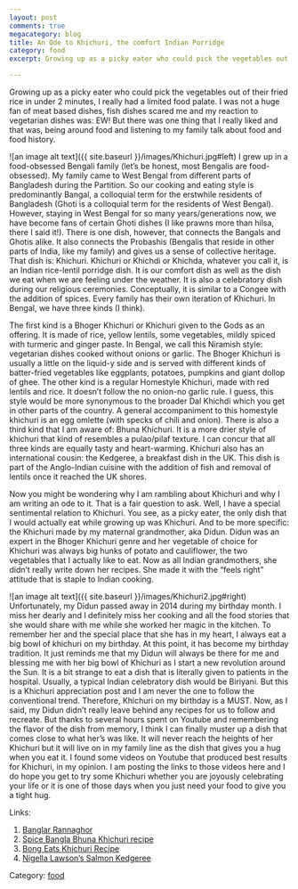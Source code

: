 ```yaml
---
layout: post
comments: true
megacategory: blog
title: An Ode to Khichuri, the comfort Indian Porridge
category: food
excerpt: Growing up as a picky eater who could pick the vegetables out of their fried rice in under 2 minutes, I really had a limited food palate. I was not a huge fan of meat based dishes, fish dishes scared me and my reaction to vegetarian dishes was, EW! But there was one thing that I really liked and that was, being around food and listening to my family talk about food and food history.

---
```


Growing up as a picky eater who could pick the vegetables out of their fried rice in under 2 minutes, I really had a limited food palate. I was not a huge fan of meat based dishes, fish dishes scared me and my reaction to vegetarian dishes was: EW! But there was one thing that I really liked and that was, being around food and listening to my family talk about food and food history. 

![an image alt text]({{ site.baseurl }}/images/Khichuri.jpg#left) I grew up in a food-obsessed Bengali family (let’s be honest, most Bengalis are food-obsessed). My family came to West Bengal from different parts of Bangladesh during the Partition. So our cooking and eating style is predominantly Bangal, a colloquial term for the erstwhile residents of Bangladesh (Ghoti is a colloquial term for the residents of West Bengal). However, staying in West Bengal for so many years/generations now, we have become fans of certain Ghoti dishes (I like prawns more than hilsa, there I said it!). 
There is one dish, however, that connects the Bangals and Ghotis alike. It also connects the Probashis (Bengalis that reside in other parts of India, like my family) and gives us a sense of collective heritage. That dish is: Khichuri. Khichuri or Khichdi or Khichda, whatever you call it, is an Indian rice-lentil porridge dish. It is our comfort dish as well as the dish we eat when we are feeling under the weather. It is also a celebratory dish during our religious ceremonies. Conceptually, it is similar to a Congee with the addition of spices. Every family has their own iteration of Khichuri. In Bengal, we have three kinds (I think). 

The first kind is a Bhoger Khichuri or Khichuri given to the Gods as an offering. It is made of rice, yellow lentils, some vegetables, mildly spiced with turmeric and ginger paste. In Bengal, we call this Niramish style: vegetarian dishes cooked without onions or garlic. The Bhoger Khichuri is usually a little on the liquid-y side and is served with different kinds of batter-fried vegetables like eggplants, potatoes, pumpkins and giant dollop of ghee. The other kind is a regular Homestyle Khichuri, made with red lentils and rice. It doesn’t follow the no onion-no garlic rule. I guess, this style would be more synonymous to the broader Dal Khichdi which you get in other parts of the country. A general accompaniment to this homestyle khichuri is an egg omlette (with specks of chili and onion). There is also a third kind that I am aware of: Bhuna Khichuri. It is a more drier style of khichuri that kind of resembles a pulao/pilaf texture. I can concur that all three kinds are equally tasty and heart-warming. Khichuri also has an international cousin: the Kedgeree, a breakfast dish in the UK. This dish is part of the Anglo-Indian cuisine with the addition of fish and removal of lentils once it reached the UK shores. 

Now you might be wondering why I am rambling about Khichuri and why I am writing an ode to it. That is a fair question to ask. Well, I have a special sentimental relation to Khichuri. You see, as a picky eater, the only dish that I would actually eat while growing up was Khichuri. And to be more specific: the Khichuri made by my maternal grandmother, aka Didun. Didun was an expert in the Bhoger Khichuri genre and her vegetable of choice for Khichuri was always big hunks of potato and cauliflower, the two vegetables that I actually like to eat. Now as all Indian grandmothers, she didn’t really write down her recipes. She made it with the “feels right” attitude that is staple to Indian cooking. 

![an image alt text]({{ site.baseurl }}/images/Khichuri2.jpg#right) Unfortunately, my Didun passed away in 2014 during my birthday month. I miss her dearly and I definitely miss her cooking and all the food stories that she would share with me while she worked her magic in the kitchen. To remember her and the special place that she has in my heart, I always eat a big bowl of khichuri on my birthday. At this point, it has become my birthday tradition. It just reminds me that my Didun will always be there for me and blessing me with her big bowl of Khichuri as I start a new revolution around the Sun. It is a bit strange to eat a dish that is literally given to patients in the hospital. Usually, a typical Indian celebratory dish would be Biriyani. But this is a Khichuri appreciation post and I am never the one to follow the conventional trend. Therefore, Khichuri on my birthday is a MUST.
Now, as I said, my Didun didn’t really leave behind any recipes for us to follow and recreate. But thanks to several hours spent on Youtube and remembering the flavor of the dish from memory, I think I can finally muster up a dish that comes close to what her’s was like. It will never reach the heights of her Khichuri but it will live on in my family line as the dish that gives you a hug when you eat it. I found some videos on Youtube that produced best results for Khichuri, in my opinion. I am posting the links to those videos here and I do hope you get to try some Khichuri whether you are joyously celebrating your life or it is one of those days when you just need your food to give you a tight hug. 

Links: 
1. [Banglar Rannaghor](https://youtu.be/juFQPoRlBKg)
2. [Spice Bangla Bhuna Khichuri recipe](https://youtu.be/Uoiegy4oB1s)
3. [Bong Eats Khichuri Recipe](https://youtu.be/h5EloI7HDZc)
4. [Nigella Lawson’s Salmon Kedgeree](https://youtu.be/Yt9CbxG7M5k)

Category: [food](http://www.meghomita.com/food-blogs/)
